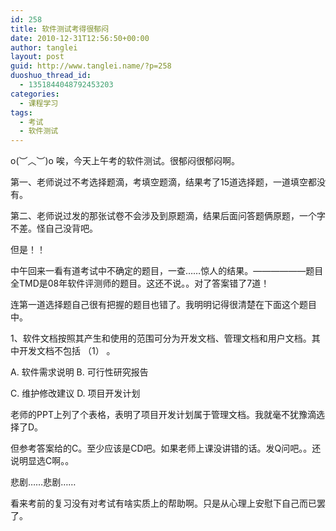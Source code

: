 ```yaml
---
id: 258
title: 软件测试考得很郁闷
date: 2010-12-31T12:56:50+00:00
author: tanglei
layout: post
guid: http://www.tanglei.name/?p=258
duoshuo_thread_id:
  - 1351844048792453203
categories:
  - 课程学习
tags: 
  - 考试
  - 软件测试
---
```

o(︶︿︶)o 唉，今天上午考的软件测试。很郁闷很郁闷啊。

第一、老师说过不考选择题滴，考填空题滴，结果考了15道选择题，一道填空都没有。

第二、老师说过发的那张试卷不会涉及到原题滴，结果后面问答题俩原题，一个字不差。怪自己没背吧。

但是！！

中午回来一看有道考试中不确定的题目，一查……惊人的结果。——————题目全TMD是08年软件评测师的题目。这还不说。。对了答案错了7道！

连第一道选择题自己很有把握的题目也错了。我明明记得很清楚在下面这个题目中。

1、软件文档按照其产生和使用的范围可分为开发文档、管理文档和用户文档。其中开发文档不包括 （1） 。

A. 软件需求说明 B. 可行性研究报告

C. 维护修改建议 D. 项目开发计划

老师的PPT上列了个表格，表明了项目开发计划属于管理文档。我就毫不犹豫滴选择了D。

但参考答案给的C。至少应该是CD吧。如果老师上课没讲错的话。发Q问吧。。还说明显选C啊。。

悲剧……悲剧……

看来考前的复习没有对考试有啥实质上的帮助啊。只是从心理上安慰下自己而已罢了。
